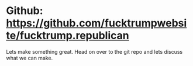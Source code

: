 # Github: https://github.com/fucktrumpwebsite/fucktrump.republican

Lets make something great. Head on over to the git repo and lets discuss what we can make.

